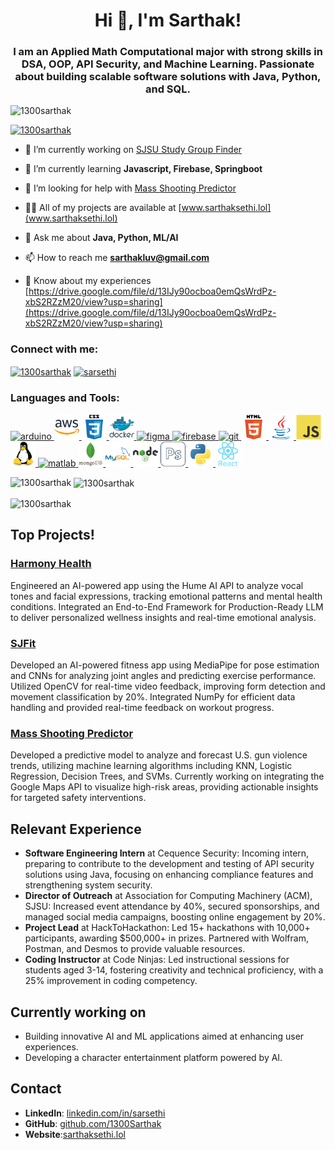 <h1 align="center">Hi 👋, I'm Sarthak!</h1>
<h3 align="center">I am an Applied Math Computational major with strong skills in DSA, OOP, API Security, and Machine Learning. Passionate about building scalable software solutions with Java, Python, and SQL.</h3>

<p align="left"> <img src="https://komarev.com/ghpvc/?username=1300sarthak&label=Profile%20views&color=0e75b6&style=flat" alt="1300sarthak" /> </p>

<p align="left"> <a href="https://github.com/ryo-ma/github-profile-trophy"><img src="https://github-profile-trophy.vercel.app/?username=1300sarthak" alt="1300sarthak" /></a> </p>

- 🔭 I’m currently working on [SJSU Study Group Finder](https://github.com/1300Sarthak/SJSUStudyGroup)

- 🌱 I’m currently learning **Javascript, Firebase, Springboot**

- 🤝 I’m looking for help with [Mass Shooting Predictor](https://github.com/1300Sarthak/CS171)

- 👨‍💻 All of my projects are available at [www.sarthaksethi.lol](www.sarthaksethi.lol)

- 💬 Ask me about **Java, Python, ML/AI**

- 📫 How to reach me **sarthakluv@gmail.com**

- 📄 Know about my experiences [https://drive.google.com/file/d/13IJy90ocboa0emQsWrdPz-xbS2RZzM20/view?usp=sharing](https://drive.google.com/file/d/13IJy90ocboa0emQsWrdPz-xbS2RZzM20/view?usp=sharing)

<h3 align="left">Connect with me:</h3>
<p align="left">
<a href="https://dev.to/1300sarthak" target="blank"><img align="center" src="https://raw.githubusercontent.com/rahuldkjain/github-profile-readme-generator/master/src/images/icons/Social/devto.svg" alt="1300sarthak" height="30" width="40" /></a>
<a href="https://linkedin.com/in/sarsethi" target="blank"><img align="center" src="https://raw.githubusercontent.com/rahuldkjain/github-profile-readme-generator/master/src/images/icons/Social/linked-in-alt.svg" alt="sarsethi" height="30" width="40" /></a>
</p>

<h3 align="left">Languages and Tools:</h3>
<p align="left"> <a href="https://www.arduino.cc/" target="_blank" rel="noreferrer"> <img src="https://cdn.worldvectorlogo.com/logos/arduino-1.svg" alt="arduino" width="40" height="40"/> </a> <a href="https://aws.amazon.com" target="_blank" rel="noreferrer"> <img src="https://raw.githubusercontent.com/devicons/devicon/master/icons/amazonwebservices/amazonwebservices-original-wordmark.svg" alt="aws" width="40" height="40"/> </a> <a href="https://www.w3schools.com/css/" target="_blank" rel="noreferrer"> <img src="https://raw.githubusercontent.com/devicons/devicon/master/icons/css3/css3-original-wordmark.svg" alt="css3" width="40" height="40"/> </a> <a href="https://www.docker.com/" target="_blank" rel="noreferrer"> <img src="https://raw.githubusercontent.com/devicons/devicon/master/icons/docker/docker-original-wordmark.svg" alt="docker" width="40" height="40"/> </a> <a href="https://www.figma.com/" target="_blank" rel="noreferrer"> <img src="https://www.vectorlogo.zone/logos/figma/figma-icon.svg" alt="figma" width="40" height="40"/> </a> <a href="https://firebase.google.com/" target="_blank" rel="noreferrer"> <img src="https://www.vectorlogo.zone/logos/firebase/firebase-icon.svg" alt="firebase" width="40" height="40"/> </a> <a href="https://git-scm.com/" target="_blank" rel="noreferrer"> <img src="https://www.vectorlogo.zone/logos/git-scm/git-scm-icon.svg" alt="git" width="40" height="40"/> </a> <a href="https://www.w3.org/html/" target="_blank" rel="noreferrer"> <img src="https://raw.githubusercontent.com/devicons/devicon/master/icons/html5/html5-original-wordmark.svg" alt="html5" width="40" height="40"/> </a> <a href="https://www.java.com" target="_blank" rel="noreferrer"> <img src="https://raw.githubusercontent.com/devicons/devicon/master/icons/java/java-original.svg" alt="java" width="40" height="40"/> </a> <a href="https://developer.mozilla.org/en-US/docs/Web/JavaScript" target="_blank" rel="noreferrer"> <img src="https://raw.githubusercontent.com/devicons/devicon/master/icons/javascript/javascript-original.svg" alt="javascript" width="40" height="40"/> </a> <a href="https://www.linux.org/" target="_blank" rel="noreferrer"> <img src="https://raw.githubusercontent.com/devicons/devicon/master/icons/linux/linux-original.svg" alt="linux" width="40" height="40"/> </a> <a href="https://www.mathworks.com/" target="_blank" rel="noreferrer"> <img src="https://upload.wikimedia.org/wikipedia/commons/2/21/Matlab_Logo.png" alt="matlab" width="40" height="40"/> </a> <a href="https://www.mongodb.com/" target="_blank" rel="noreferrer"> <img src="https://raw.githubusercontent.com/devicons/devicon/master/icons/mongodb/mongodb-original-wordmark.svg" alt="mongodb" width="40" height="40"/> </a> <a href="https://www.mysql.com/" target="_blank" rel="noreferrer"> <img src="https://raw.githubusercontent.com/devicons/devicon/master/icons/mysql/mysql-original-wordmark.svg" alt="mysql" width="40" height="40"/> </a> <a href="https://nodejs.org" target="_blank" rel="noreferrer"> <img src="https://raw.githubusercontent.com/devicons/devicon/master/icons/nodejs/nodejs-original-wordmark.svg" alt="nodejs" width="40" height="40"/> </a> <a href="https://www.photoshop.com/en" target="_blank" rel="noreferrer"> <img src="https://raw.githubusercontent.com/devicons/devicon/master/icons/photoshop/photoshop-line.svg" alt="photoshop" width="40" height="40"/> </a> <a href="https://www.python.org" target="_blank" rel="noreferrer"> <img src="https://raw.githubusercontent.com/devicons/devicon/master/icons/python/python-original.svg" alt="python" width="40" height="40"/> </a> <a href="https://reactjs.org/" target="_blank" rel="noreferrer"> <img src="https://raw.githubusercontent.com/devicons/devicon/master/icons/react/react-original-wordmark.svg" alt="react" width="40" height="40"/> </a> </p>

<p><img align="left" src="https://github-readme-stats.vercel.app/api/top-langs?username=1300sarthak&show_icons=true&locale=en&layout=compact" alt="1300sarthak" /></p>

<p>&nbsp;<img align="center" src="https://github-readme-stats.vercel.app/api?username=1300sarthak&show_icons=true&locale=en" alt="1300sarthak" /></p>

<p><img align="center" src="https://github-readme-streak-stats.herokuapp.com/?user=1300sarthak&" alt="1300sarthak" /></p>

## Top Projects! 

### [Harmony Health](https://github.com/1300Sarthak/HarmonyHealth)
Engineered an AI-powered app using the Hume AI API to analyze vocal tones and facial expressions, tracking emotional patterns and mental health conditions. Integrated an End-to-End Framework for Production-Ready LLM to deliver personalized wellness insights and real-time emotional analysis.

### [SJFit](https://github.com/1300Sarthak/SJFIT)
Developed an AI-powered fitness app using MediaPipe for pose estimation and CNNs for analyzing joint angles and predicting exercise performance. Utilized OpenCV for real-time video feedback, improving form detection and movement classification by 20%. Integrated NumPy for efficient data handling and provided real-time feedback on workout progress.


### [Mass Shooting Predictor](https://github.com/1300Sarthak/CS171)
Developed a predictive model to analyze and forecast U.S. gun violence trends, utilizing machine learning algorithms including KNN, Logistic Regression, Decision Trees, and SVMs. Currently working on integrating the Google Maps API to visualize high-risk areas, providing actionable insights for targeted safety interventions.





## Relevant Experience
- **Software Engineering Intern** at Cequence Security: Incoming intern, preparing to contribute to the development and testing of API security solutions using Java, focusing on enhancing compliance features and strengthening system security.
- **Director of Outreach** at Association for Computing Machinery (ACM), SJSU: Increased event attendance by 40%, secured sponsorships, and managed social media campaigns, boosting online engagement by 20%.
- **Project Lead** at HackToHackathon: Led 15+ hackathons with 10,000+ participants, awarding $500,000+ in prizes. Partnered with Wolfram, Postman, and Desmos to provide valuable resources.
- **Coding Instructor** at Code Ninjas: Led instructional sessions for students aged 3-14, fostering creativity and technical proficiency, with a 25% improvement in coding competency.

## Currently working on

- Building innovative AI and ML applications aimed at enhancing user experiences.
- Developing a character entertainment platform powered by AI.

## Contact
- **LinkedIn**: [linkedin.com/in/sarsethi](https://www.linkedin.com/in/sarsethi)
- **GitHub**: [github.com/1300Sarthak](https://github.com/1300Sarthak)
- **Website**:[sarthaksethi.lol](https://sarthaksethi.lol)
